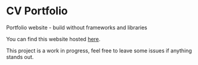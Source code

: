 # CV Portfolio
Portfolio website - build without frameworks and libraries

You can find this website hosted [here](https://rhodespeter.github.io/cv-portfolio/).

This project is a work in progress, feel free to leave some issues if anything stands out.
